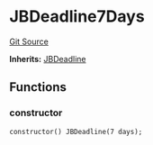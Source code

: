 # JBDeadline7Days
[Git Source](https://github.com/Bananapus/nana-core/blob/2998dca2fbd2658e2c8791d6dc8348147d69e28e/src/periphery/JBDeadline7Days.sol)

**Inherits:**
[JBDeadline](/docs/v4/api/core/JBDeadline.sol/contract.JBDeadline.md)


## Functions
### constructor


```solidity
constructor() JBDeadline(7 days);
```

